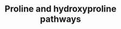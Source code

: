 ---
annotations:
- type: Disease Ontology
  value: hyperprolinemia type 1
- type: Pathway Ontology
  value: hyperprolinemia type I pathway
- type: Disease Ontology
  value: hyperprolinemia
- type: Pathway Ontology
  value: arginine and proline metabolic pathway
- type: Disease Ontology
  value: prolidase deficiency
- type: Pathway Ontology
  value: prolidase deficiency pathway
- type: Disease Ontology
  value: hyperprolinemia type 2
- type: Pathway Ontology
  value: glutathione synthase deficiency pathway
- type: Pathway Ontology
  value: hyperprolinemia type II pathway
- type: Pathway Ontology
  value: proline metabolic pathway
authors:
- DeSl
- Egonw
- Eweitz
- Finterly
- Fehrhart
description: There are three disease tyes affecting proine metabolism. 1. Affecting
  catabolism of proline (e.g. hyperprolinemia type I and type II); 2. Affecting synthesis
  of proline (e.g. P5CS- and P5CR-deficiencies); 3. Accumulation of proline-containing
  peptides (e.g. prolidase deficiency).  This pathway was inspired by Chapter 5 (edition
  4) of the book of Blau (ISBN 3642403360 (978-3642403361)), Fig. 5.4.
last-edited: 2021-11-30
organisms:
- Homo sapiens
redirect_from:
- /index.php/Pathway:WP5026
- /instance/WP5026
schema-jsonld:
- '@context': https://schema.org/
  '@id': https://wikipathways.github.io/pathways/WP5026.html
  '@type': Dataset
  creator:
    '@type': Organization
    name: WikiPathways
  description: There are three disease tyes affecting proine metabolism. 1. Affecting
    catabolism of proline (e.g. hyperprolinemia type I and type II); 2. Affecting
    synthesis of proline (e.g. P5CS- and P5CR-deficiencies); 3. Accumulation of proline-containing
    peptides (e.g. prolidase deficiency).  This pathway was inspired by Chapter 5
    (edition 4) of the book of Blau (ISBN 3642403360 (978-3642403361)), Fig. 5.4.
  keywords:
  - glutamic
  - delta1-pyrroline-3-hydroxy-
  - collagen
  - NADPH
  - X-OH-proline
  - glutamate
  - gamma-glutamyl-P
  - NAD+
  - ASA
  - alanyl-proline
  - proline
  - NADP
  - ornithine
  - glutamic-semialdehyde
  - glycyl-proline
  - ALDH4A1
  - FADH2
  - P5C
  - citrulline
  - FAD
  - 5-carboxylate
  - P5CR
  - P5CS
  - PRODH
  - X-proline
  - OAT
  - H+
  - PEPD
  - NH3
  - OH-proline
  - arginine
  license: CC0
  name: Proline and hydroxyproline pathways
seo: CreativeWork
title: Proline and hydroxyproline pathways
wpid: WP5026
---